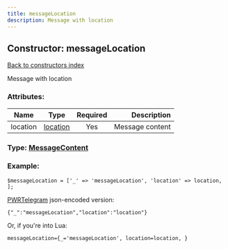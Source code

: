 ```yaml
---
title: messageLocation
description: Message with location
---
```

## Constructor: messageLocation  
[Back to constructors index](index.md)



Message with location

### Attributes:

| Name     |    Type       | Required | Description |
|----------|:-------------:|:--------:|------------:|
|location|[location](../types/location.md) | Yes|Message content|



### Type: [MessageContent](../types/MessageContent.md)


### Example:

```
$messageLocation = ['_' => 'messageLocation', 'location' => location, ];
```  

[PWRTelegram](https://pwrtelegram.xyz) json-encoded version:

```
{"_":"messageLocation","location":"location"}
```


Or, if you're into Lua:  


```
messageLocation={_='messageLocation', location=location, }

```


